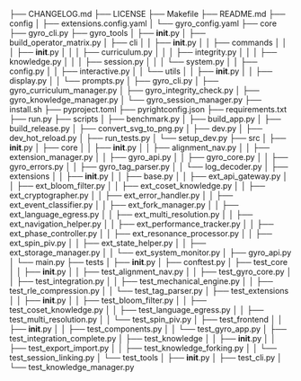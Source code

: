 ├── CHANGELOG.md
├── LICENSE
├── Makefile
├── README.md
├── config
│   ├── extensions.config.yaml
│   └── gyro_config.yaml
├── core
├── gyro_cli.py
├── gyro_tools
│   ├── __init__.py
│   ├── build_operator_matrix.py
│   ├── cli
│   │   ├── __init__.py
│   │   ├── commands
│   │   │   ├── __init__.py
│   │   │   ├── curriculum.py
│   │   │   ├── integrity.py
│   │   │   ├── knowledge.py
│   │   │   ├── session.py
│   │   │   └── system.py
│   │   ├── config.py
│   │   ├── interactive.py
│   │   └── utils
│   │       ├── __init__.py
│   │       ├── display.py
│   │       └── prompts.py
│   ├── gyro_cli.py
│   ├── gyro_curriculum_manager.py
│   ├── gyro_integrity_check.py
│   ├── gyro_knowledge_manager.py
│   └── gyro_session_manager.py
├── install.sh
├── pyproject.toml
├── pyrightconfig.json
├── requirements.txt
├── run.py
├── scripts
│   ├── benchmark.py
│   ├── build_app.py
│   ├── build_release.py
│   ├── convert_svg_to_png.py
│   ├── dev.py
│   ├── dev_hot_reload.py
│   ├── run_tests.py
│   └── setup_dev.py
├── src
│   ├── __init__.py
│   ├── core
│   │   ├── __init__.py
│   │   ├── alignment_nav.py
│   │   ├── extension_manager.py
│   │   ├── gyro_api.py
│   │   ├── gyro_core.py
│   │   ├── gyro_errors.py
│   │   ├── gyro_tag_parser.py
│   │   └── log_decoder.py
│   ├── extensions
│   │   ├── __init__.py
│   │   ├── base.py
│   │   ├── ext_api_gateway.py
│   │   ├── ext_bloom_filter.py
│   │   ├── ext_coset_knowledge.py
│   │   ├── ext_cryptographer.py
│   │   ├── ext_error_handler.py
│   │   ├── ext_event_classifier.py
│   │   ├── ext_fork_manager.py
│   │   ├── ext_language_egress.py
│   │   ├── ext_multi_resolution.py
│   │   ├── ext_navigation_helper.py
│   │   ├── ext_performance_tracker.py
│   │   ├── ext_phase_controller.py
│   │   ├── ext_resonance_processor.py
│   │   ├── ext_spin_piv.py
│   │   ├── ext_state_helper.py
│   │   ├── ext_storage_manager.py
│   │   └── ext_system_monitor.py
│   ├── gyro_api.py
│   └── main.py
├── tests
│   ├── __init__.py
│   ├── conftest.py
│   ├── test_core
│   │   ├── __init__.py
│   │   ├── test_alignment_nav.py
│   │   ├── test_gyro_core.py
│   │   ├── test_integration.py
│   │   ├── test_mechanical_engine.py
│   │   ├── test_rle_compression.py
│   │   └── test_tag_parser.py
│   ├── test_extensions
│   │   ├── __init__.py
│   │   ├── test_bloom_filter.py
│   │   ├── test_coset_knowledge.py
│   │   ├── test_language_egress.py
│   │   ├── test_multi_resolution.py
│   │   └── test_spin_piv.py
│   ├── test_frontend
│   │   ├── __init__.py
│   │   ├── test_components.py
│   │   └── test_gyro_app.py
│   ├── test_integration_complete.py
│   ├── test_knowledge
│   │   ├── __init__.py
│   │   ├── test_export_import.py
│   │   ├── test_knowledge_forking.py
│   │   └── test_session_linking.py
│   └── test_tools
│       ├── __init__.py
│       ├── test_cli.py
│       └── test_knowledge_manager.py
